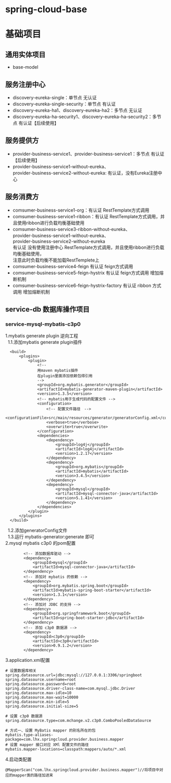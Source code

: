 # spring-cloud-base
# 基础项目
## 通用实体项目
*    base-model
## 服务注册中心
*    discovery-eureka-single：单节点 无认证
*    discovery-eureka-single-security：单节点 有认证
*    discovery-eureka-ha1、discovery-eureka-ha2：多节点 无认证
*    discovery-eureka-ha-security1、discovery-eureka-ha-security2：多节点 有认证【后续使用】
## 服务提供方
*    provider-business-service1、provider-business-service1：多节点 有认证【后续使用】 
*    provider-business-service1-without-eureka、    
      provider-business-service2-without-eureka:  有认证，没有Eureka注册中心
## 服务消费方
*    comsumer-business-service1-org：有认证 RestTemplate方式调用
*    comsumer-business-service1-ribbon：有认证 RestTemplate方式调用，并且使用ribbon进行负载均衡基础使用
*    comsumer-business-service3-ribbon-without-eureka、  
      provider-business-service1-without-eureka、    
      provider-business-service2-without-eureka  
    有认证 没有使用注册中心 RestTemplate方式调用，并且使用ribbon进行负载均衡基础使用，  
    注意此时负载均衡不能加载RestTemplete上
*   comsumer-business-service4-feign     有认证 feign方式调用
*   comsumer-business-service5-feign-hystrix     有认证 feign方式调用 增加熔断机制
*   comsumer-business-service6-feign-hystrix-factory    有认证 ribbon 方式调用 增加熔断机制 


## service-db 数据库操作项目
### service-mysql-mybatis-c3p0  
1.mybatis generate plugin 逆向工程   
&nbsp;&nbsp;1.1.添加mybatis generate plugin插件  
```$xslt
  <build>
      <plugins>
          <plugin>
              <!--
              用maven mybatis插件
              在plugin里面添加依赖包得引用
              -->
              <groupId>org.mybatis.generator</groupId>
              <artifactId>mybatis-generator-maven-plugin</artifactId>
              <version>1.3.5</version>
              <!-- mybatis用于生成代码的配置文件 -->
              <configuration>
                  <!-- 配置文件路径　-->
                  <configurationFile>src/main/resources/generator/generatorConfig.xml</configurationFile>
                  <verbose>true</verbose>
                  <overwrite>true</overwrite>
              </configuration>
              <dependencies>
                  <dependency>
                      <groupId>log4j</groupId>
                      <artifactId>log4j</artifactId>
                      <version>1.2.17</version>
                  </dependency>
                  <dependency>
                      <groupId>org.mybatis</groupId>
                      <artifactId>mybatis</artifactId>
                      <version>3.4.5</version>
                  </dependency>
                  <dependency>
                      <groupId>mysql</groupId>
                      <artifactId>mysql-connector-java</artifactId>
                      <version>5.1.41</version>
                  </dependency>
              </dependencies>
          </plugin>
      </plugins>
  </build>
```
&nbsp;&nbsp;1.2.添加generatorConfig文件  
&nbsp;&nbsp;1.3.运行 mybatis-generator:generate 即可  
2.mysql mybatis c3p0 的pom配置
```$xslt
        <!-- 添加数据库驱动 -->
        <dependency>
            <groupId>mysql</groupId>
            <artifactId>mysql-connector-java</artifactId>
        </dependency>
        <!-- 添加对 mybatis 的依赖 -->
        <dependency>
            <groupId>org.mybatis.spring.boot</groupId>
            <artifactId>mybatis-spring-boot-starter</artifactId>
            <version>1.3.1</version>
        </dependency>
        <!-- 添加对 JDBC 的支持 -->
        <dependency>
            <groupId>org.springframework.boot</groupId>
            <artifactId>spring-boot-starter-jdbc</artifactId>
        </dependency>
        <!-- 添加 c3p0 数据源 -->
        <dependency>
            <groupId>c3p0</groupId>
            <artifactId>c3p0</artifactId>
            <version>0.9.1.2</version>
        </dependency>
```
3.application.xml配置
```$xslt
# 设置数据库相关
spring.datasource.url=jdbc:mysql://127.0.0.1:3306/springboot
spring.datasource.username=root
spring.datasource.password=root
spring.datasource.driver-class-name=com.mysql.jdbc.Driver
spring.datasource.max-idle=10
spring.datasource.max-wait=10000
spring.datasource.min-idle=5
spring.datasource.initial-size=5

# 设置 c3p0 数据源
spring.datasource.type=com.mchange.v2.c3p0.ComboPooledDataSource

# 方式一、设置 MyBatis mapper 的别名所在的包
mybatis.type-aliases-package=com.lhx.springcloud.provider.business.mapper
# 设置 mapper 接口对应 XMl 配置文件的路径
mybatis.mapper-locations=classpath:mappers/auto/*.xml
```
4.启动类配置
```$xslt
@MapperScan("com.lhx.springcloud.provider.business.mapper")//将项目中对应的mapper类的路径加进来
```
